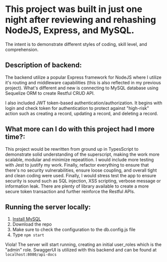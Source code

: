 # This project was built in just one night after reviewing and rehashing NodeJS, Express, and MySQL.

The intent is to demonstrate different styles of coding, skill level, and comprehension.

## Description of backend:

The backend utilize a popular Express framework for NodeJS where I utilize it's routing and middleware capabilities (this is also reflected in my previous project). What's different and new is connecting to MySQL database using Sequelize ORM to create Restful CRUD API.

I also included JWT token-based authentication/authorization. It begins with login and check token for authentication to protect against "high-risk" action such as creating a record, updating a record, and deleting a record.

## What more can I do with this project had I more time?:

This project would be rewritten from ground up in TypesScript to demonstrate solid understanding of the superscript, making the work more scalable, modular and minimize repeatition. I would include more testing with Jest to justify my work. Finally, refactor everything to ensure that there's no security vulnerabilities, ensure loose coupling, and overall tight and clean coding were used. Finally, I would stress test the app to ensure security is sound such as SQL injection, XSS scripting, verbose message or information leak. There are plenty of library available to create a more secure token transaction and further reinforce the Restful APIs.

## Running the server locally:

1. [Install MySQL](https://dev.mysql.com/doc/refman/5.7/en/installing.html 'Official MySQL Installation Manuel')
2. Download the repo
3. Make sure to check the configuration to the db.config.js file
4. Type `npm start`

Viola! The server will start running, creating an initial user_roles which is the "admin" role.
SwaggerUI is utilized with this backend and can be found at `localhost:8080/api-docs`
